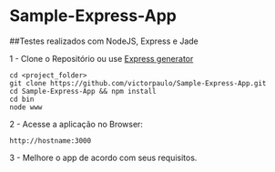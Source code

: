 # Sample-Express-App
##Testes realizados com NodeJS, Express e Jade

1 - Clone o Repositório ou use [Express generator](http://expressjs.com/pt-br/starter/generator.html) 

```
cd <project_folder>
git clone https://github.com/victorpaulo/Sample-Express-App.git
cd Sample-Express-App && npm install
cd bin
node www
```

2 - Acesse a aplicação no Browser:
```
http://hostname:3000
```

3 - Melhore o app de acordo com seus requisitos.

